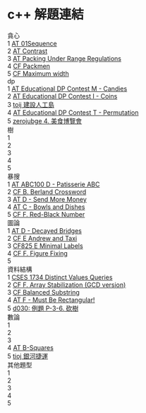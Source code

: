 # c++ 解題連結

貪心  
1 [AT 01Sequence](https://atcoder.jp/contests/abc216/tasks/abc216_g)  
2 [AT Contrast](https://atcoder.jp/contests/abc178/tasks/abc178_f)  
3 [AT Packing Under Range Regulations](https://atcoder.jp/contests/abc214/tasks/abc214_e)  
4 [CF Packmen](https://codeforces.com/contest/847/problem/E)  
5 [CF Maximum width](https://codeforces.com/contest/1492/problem/C)  
dp  
1 [AT Educational DP Contest M - Candies](https://atcoder.jp/contests/dp/tasks/dp_m)  
2 [AT Educational DP Contest I - Coins](https://atcoder.jp/contests/dp/tasks/dp_i)  
3 [toij 建設人工島](https://tioj.ck.tp.edu.tw/problems/2189)    
4 [AT Educational DP Contest T - Permutation](https://atcoder.jp/contests/dp/tasks/dp_t)  
5 [zerojubge 4. 美食博覽會](https://zerojudge.tw/ShowProblem?problemid=g278)    
樹   
1 []()  
2 []()  
3 []()  
4 []()  
5 []()  
暴搜   
1 [AT ABC100 D - Patisserie ABC](https://atcoder.jp/contests/abc100/tasks/abc100_d)  
2 [CF B. Berland Crossword](https://codeforces.com/problemset/problem/1494/B)  
3 [AT D - Send More Money](https://atcoder.jp/contests/abc198/tasks/abc198_d)   
4 [AT C - Bowls and Dishes](https://atcoder.jp/contests/abc190/tasks/abc190_c)   
5 [CF F. Red-Black Number](https://codeforces.com/contest/1593/problem/F)    
圖論  
1 [AT D - Decayed Bridges](https://atcoder.jp/contests/abc120/tasks/abc120_d)    
2 [CF E Andrew and Taxi](https://codeforces.com/contest/1100/problem/E)   
3 [CF825 E Minimal Labels](https://codeforces.com/contest/825/problem/E)  
4 [CF F. Figure Fixing](https://codeforces.com/contest/1537/problem/F)  
5 []()  
資料結構     
1 [CSES 1734 Distinct Values Queries](https://cses.fi/problemset/task/1734)   
2 [CF F. Array Stabilization (GCD version)](https://codeforces.com/contest/1547/problem/F)  
3 [CF Balanced Substring](https://codeforces.com/problemset/problem/873/B)   
4 [AT F - Must Be Rectangular!](https://atcoder.jp/contests/abc131/tasks/abc131_f)  
5 [d030: 例題 P-3-6. 砍樹](https://judge.tcirc.tw/ShowProblem?problemid=d030)  
數論   
1 []()  
2 []()  
3 []()  
4 [AT B-Squares](https://atcoder.jp/contests/arc125/tasks/arc125_b)  
5 [tioj 銀河捷運](https://tioj.ck.tp.edu.tw/problems/2190)  
其他題型   
1 []()  
2 []()  
3 []()  
4 []()  
5 []()  


